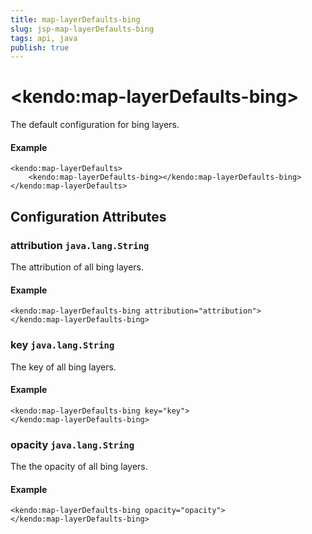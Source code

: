 ```yaml
---
title: map-layerDefaults-bing
slug: jsp-map-layerDefaults-bing
tags: api, java
publish: true
---
```


# \<kendo:map-layerDefaults-bing\>

The default configuration for bing layers.

#### Example
    <kendo:map-layerDefaults>
        <kendo:map-layerDefaults-bing></kendo:map-layerDefaults-bing>
    </kendo:map-layerDefaults>

## Configuration Attributes

### attribution `java.lang.String`

The attribution of all bing layers.

#### Example
    <kendo:map-layerDefaults-bing attribution="attribution">
    </kendo:map-layerDefaults-bing>

### key `java.lang.String`

The key of all bing layers.

#### Example
    <kendo:map-layerDefaults-bing key="key">
    </kendo:map-layerDefaults-bing>

### opacity `java.lang.String`

The the opacity of all bing layers.

#### Example
    <kendo:map-layerDefaults-bing opacity="opacity">
    </kendo:map-layerDefaults-bing>

